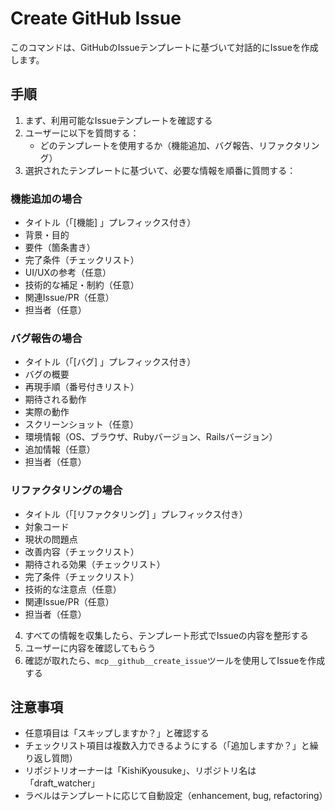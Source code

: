 # Create GitHub Issue

このコマンドは、GitHubのIssueテンプレートに基づいて対話的にIssueを作成します。

## 手順

1. まず、利用可能なIssueテンプレートを確認する
2. ユーザーに以下を質問する：
   - どのテンプレートを使用するか（機能追加、バグ報告、リファクタリング）
3. 選択されたテンプレートに基づいて、必要な情報を順番に質問する：

### 機能追加の場合
- タイトル（「[機能] 」プレフィックス付き）
- 背景・目的
- 要件（箇条書き）
- 完了条件（チェックリスト）
- UI/UXの参考（任意）
- 技術的な補足・制約（任意）
- 関連Issue/PR（任意）
- 担当者（任意）

### バグ報告の場合
- タイトル（「[バグ] 」プレフィックス付き）
- バグの概要
- 再現手順（番号付きリスト）
- 期待される動作
- 実際の動作
- スクリーンショット（任意）
- 環境情報（OS、ブラウザ、Rubyバージョン、Railsバージョン）
- 追加情報（任意）
- 担当者（任意）

### リファクタリングの場合
- タイトル（「[リファクタリング] 」プレフィックス付き）
- 対象コード
- 現状の問題点
- 改善内容（チェックリスト）
- 期待される効果（チェックリスト）
- 完了条件（チェックリスト）
- 技術的な注意点（任意）
- 関連Issue/PR（任意）
- 担当者（任意）

4. すべての情報を収集したら、テンプレート形式でIssueの内容を整形する
5. ユーザーに内容を確認してもらう
6. 確認が取れたら、`mcp__github__create_issue`ツールを使用してIssueを作成する

## 注意事項

- 任意項目は「スキップしますか？」と確認する
- チェックリスト項目は複数入力できるようにする（「追加しますか？」と繰り返し質問）
- リポジトリオーナーは「KishiKyousuke」、リポジトリ名は「draft_watcher」
- ラベルはテンプレートに応じて自動設定（enhancement, bug, refactoring）
